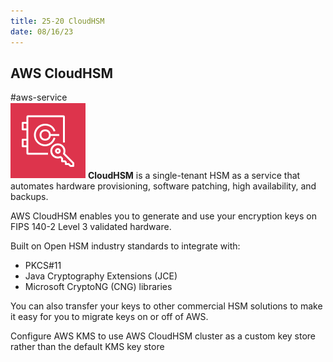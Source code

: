 ```yaml
---
title: 25-20 CloudHSM
date: 08/16/23
---
```


## AWS CloudHSM

\#aws-service   
![35](images/icons/CloudHSM_Icon.png) **CloudHSM** is a single-tenant HSM as a service that automates hardware provisioning, software patching, high availability, and backups.

AWS CloudHSM enables you to generate and use your encryption keys on FIPS 140-2 Level 3 validated hardware.

Built on Open HSM industry standards to integrate with:

* PKCS#11
* Java Cryptography Extensions (JCE)
* Microsoft CryptoNG (CNG) libraries

You can also transfer your keys to other commercial HSM solutions to make it easy for you to migrate keys on or off of AWS.

Configure AWS KMS to use AWS CloudHSM cluster as a custom key store rather than the default KMS key store
